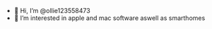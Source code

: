 - 👋 Hi, I’m @ollie123558473
- 👀 I’m interested in apple and mac software aswell as smarthomes 
<!---
ollie123558473/ollie123558473 is a ✨ special ✨ repository because its `README.md` (this file) appears on your GitHub profile.
You can click the Preview link to take a look at your changes.
--->
